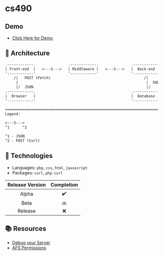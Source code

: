 # cs490

## Demo
- [Click Here for Demo](https://afsaccess4.njit.edu/~cap82/)

## :triangular_ruler: Architecture
```txt
.------------.               .------------.               .------------.
| Front-end  |   <---S--->   | Middleware |   <---S--->   |  Back-end  |
'------------'               '------------'               '------------'
    /|   POST (Fetch)                                           /|
     |                                                           |  SQL
     |/  JSON                                                    |/
.------------.                                            .------------.
|  Browser   |                                            |  Database  | 
'------------'                                            '------------'

========================================================================
Legend:
     
<---S--->
^1      ^2

^1 - JSON
^2 - POST (Curl)
```

## :microscope: Technologies
- Languages: `php`, `css`, `html`, `javascript`
- Packages: `curl`, `php-curl`


<!-- :heavy_check_mark: vs :x: vs :soon: -->
| Release Version | Completion
| :-----:  | :-----:
| Alpha     | :heavy_check_mark:
| Beta      | :soon:
| Release   | :x:


## :books: Resources
- [Debug your Server](https://ist.njit.edu/debug-your-code)
- [AFS Permissions](https://ist.njit.edu/afs-permissions)
